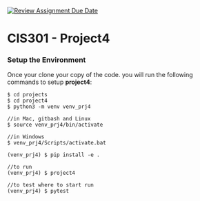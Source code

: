 [![Review Assignment Due Date](https://classroom.github.com/assets/deadline-readme-button-24ddc0f5d75046c5622901739e7c5dd533143b0c8e959d652212380cedb1ea36.svg)](https://classroom.github.com/a/cXsVNrhn)
# CIS301 - Project4


### Setup the Environment
Once your clone your copy of the code. you will run the following commands to setup **project4**:

    $ cd projects
    $ cd project4
    $ python3 -m venv venv_prj4

    //in Mac, gitbash and Linux
    $ source venv_prj4/bin/activate 

    //in Windows
    $ venv_prj4/Scripts/activate.bat

    (venv_prj4) $ pip install -e .

    //to run
    (venv_prj4) $ project4

    //to test where to start run
    (venv_prj4) $ pytest 




